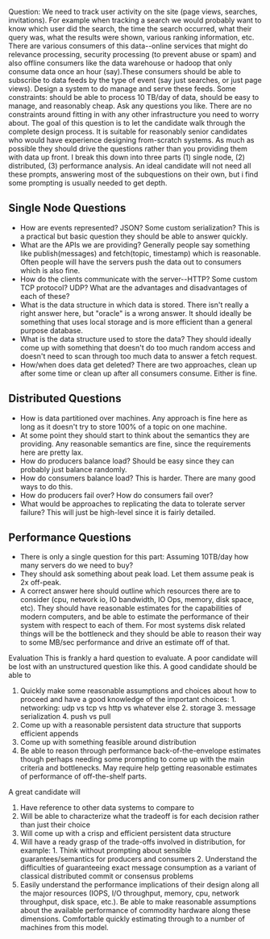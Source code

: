 
Question: We need to track user activity on the site (page views, searches, invitations). For example when tracking a search we would probably want to know which user did the search, the time the search occurred, what their query was, what the results were shown, various ranking information, etc. There are various consumers of this data--online services that might do relevance processing, security processing (to prevent abuse or spam) and also offline consumers like the data warehouse or hadoop that only consume data once an hour (say).These consumers should be able to subscribe to data feeds by the type of event (say just searches, or just page views).
Design a system to do manage and serve these feeds. Some constraints: should be able to process 10 TB/day of data, should be easy to manage, and reasonably cheap. Ask any questions you like.
There are no constraints around fitting in with any other infrastructure you need to worry about.
The goal of this question is to let the candidate walk through the complete design process. It is suitable for reasonably senior candidates who would have experience designing from-scratch systems. As much as possible they should drive the questions rather than you providing them with data up front.
I break this down into three parts (1) single node, (2) distributed, (3) performance analysis. An ideal candidate will not need all these prompts, answering most of the subquestions on their own, but i find some prompting is usually needed to get depth.

## Single Node Questions

   * How are events represented? JSON? Some custom serialization? This is a practical but basic question they should be able to answer quickly.
   * What are the APIs we are providing? Generally people say something like publish(messages) and fetch(topic, timestamp) which is reasonable. Often people will have the servers push the data out to consumers which is also fine.
   * How do the clients communicate with the server--HTTP? Some custom TCP protocol? UDP? What are the advantages and disadvantages of each of these?
   * What is the data structure in which data is stored. There isn't really a right answer here, but "oracle" is a wrong answer. It should ideally be something that uses local storage and is more efficient than a general purpose database.
   * What is the data structure used to store the data? They should ideally come up with something that doesn't do too much random access and doesn't need to scan through too much data to answer a fetch request.
   * How/when does data get deleted? There are two approaches, clean up after some time or clean up after all consumers consume. Either is fine.

## Distributed Questions

   * How is data partitioned over machines. Any approach is fine here as long as it doesn't try to store 100% of a topic on one machine.
   * At some point they should start to think about the semantics they are providing. Any reasonable semantics are fine, since the requirements here are pretty lax.
   * How do producers balance load? Should be easy since they can probably just balance randomly.
   * How do consumers balance load? This is harder. There are many good ways to do this.
   * How do producers fail over? How do consumers fail over?
   * What would be approaches to replicating the data to tolerate server failure? This will just be high-level since it is fairly detailed.

## Performance Questions

   * There is only a single question for this part: Assuming 10TB/day how many servers do we need to buy?
   * They should ask something about peak load. Let them assume peak is 2x off-peak.
   * A correct answer here should outline which resources there are to consider (cpu, network io, IO bandwidth, IO Ops, memory, disk space, etc). They should have reasonable estimates for the capabilities of modern computers, and be able to estimate the performance of their system with respect to each of them. For most systems disk related things will be the bottleneck and they should be able to reason their way to some MB/sec performance and drive an estimate off of that.

Evaluation
This is frankly a hard question to evaluate.
A poor candidate will be lost with an unstructured question like this.
A good candidate should be able to

  1. Quickly make some reasonable assumptions and choices about how to proceed and have a good knowledge of the important choices:
    1. networking: udp vs tcp vs http vs whatever else
    2. storage
    3. message serialization
    4. push vs pull
  2. Come up with a reasonable persistent data structure that supports efficient appends
  3. Come up with something feasible around distribution
  4. Be able to reason through performance back-of-the-envelope estimates though perhaps needing some prompting to come up with the main criteria and bottlenecks. May require help getting reasonable estimates of performance of off-the-shelf parts.

A great candidate will

  1. Have reference to other data systems to compare to
  2. Will be able to characterize what the tradeoff is for each decision rather than just their choice
  3. Will come up with a crisp and efficient persistent data structure
  4. Will have a ready grasp of the trade-offs involved in distribution, for example:
    1. Think without prompting about sensible guarantees/semantics for producers and consumers
    2. Understand the difficulties of guaranteeing exact message consumption as a variant of classical distributed commit or consensus problems
  5. Easily understand the performance implications of their design along all the major resources (IOPS, I/O throughput, memory, cpu, network throughput, disk space, etc.). Be able to make reasonable assumptions about the available performance of commodity hardware along these dimensions. Comfortable quickly estimating through to a number of machines from this model.


